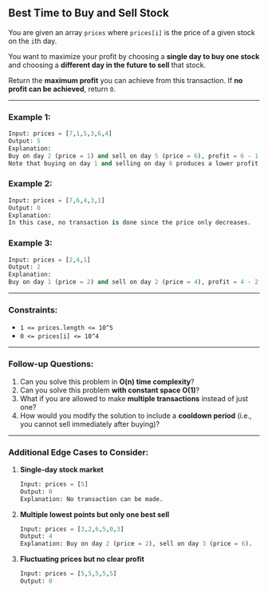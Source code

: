 ## **Best Time to Buy and Sell Stock**

You are given an array `prices` where `prices[i]` is the price of a given stock on the `i`th day.

You want to maximize your profit by choosing a **single day to buy one stock** and choosing a **different day in the future to sell** that stock.

Return the **maximum profit** you can achieve from this transaction. If **no profit can be achieved**, return `0`.

---

### **Example 1:**
```python
Input: prices = [7,1,5,3,6,4]
Output: 5
Explanation:
Buy on day 2 (price = 1) and sell on day 5 (price = 6), profit = 6 - 1 = 5.
Note that buying on day 1 and selling on day 6 produces a lower profit (4).
```

### **Example 2:**
```python
Input: prices = [7,6,4,3,1]
Output: 0
Explanation:
In this case, no transaction is done since the price only decreases.
```

### **Example 3:**
```python
Input: prices = [2,4,1]
Output: 2
Explanation:
Buy on day 1 (price = 2) and sell on day 2 (price = 4), profit = 4 - 2 = 2.
```

---

### **Constraints:**
- `1 <= prices.length <= 10^5`
- `0 <= prices[i] <= 10^4`

---

### **Follow-up Questions:**
1. Can you solve this problem in **O(n) time complexity**?
2. Can you solve this problem **with constant space O(1)**?
3. What if you are allowed to make **multiple transactions** instead of just one?
4. How would you modify the solution to include a **cooldown period** (i.e., you cannot sell immediately after buying)?

---

### **Additional Edge Cases to Consider:**
1. **Single-day stock market**
   ```python
   Input: prices = [5]
   Output: 0
   Explanation: No transaction can be made.
   ```
2. **Multiple lowest points but only one best sell**
   ```python
   Input: prices = [3,2,6,5,0,3]
   Output: 4
   Explanation: Buy on day 2 (price = 2), sell on day 3 (price = 6).
   ```
3. **Fluctuating prices but no clear profit**
   ```python
   Input: prices = [5,5,5,5,5]
   Output: 0
   ```
